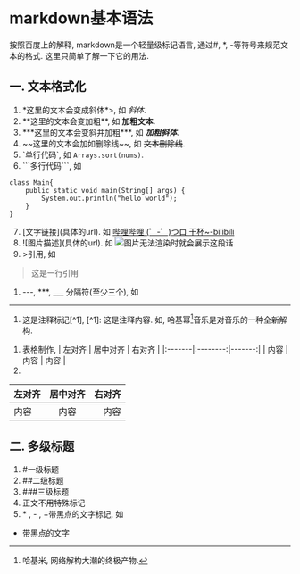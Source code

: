 # markdown基本语法
按照百度上的解释, markdown是一个轻量级标记语言, 通过#, *, -等符号来规范文本的格式.
这里只简单了解一下它的用法.
## 一. 文本格式化
1. \*这里的文本会变成斜体\*>, 如 *斜体*.
2. \*\*这里的文本会变加粗\*\*, 如 **加粗文本**.
3. \*\*\*这里的文本会变斜并加粗\*\*\*, 如 ***加粗斜体***.
4. \~\~这里的文本会加如删除线\~\~, 如 ~~文本删除线~~.
5. \`单行代码\`, 如 `Arrays.sort(nums)`.
6. \`\`\`多行代码\`\`\`, 如
```
class Main{
    public static void main(String[] args) {
        System.out.println("hello world");
    }
}
```
7. [文字链接]\(具体的url). 如 [哔哩哔哩 (゜-゜)つロ 干杯~-bilibili](https://www.bilibili.com/)
8. ![图片描述]\(具体的url). 如 ![图片无法渲染时就会展示这段话]()
9. \>引用, 如
> 这是一行引用
1.  \-\-\-, \*\*\*, \_\_\_ 分隔符(至少三个), 如
---
1.  这是注释标记\[^1], \[^1]: 这是注释内容. 
如, 哈基幂[^1]音乐是对音乐的一种全新解构.
[^1]: 哈基米, 网络解构大潮的终极产物.
1.   表格制作, 
| 左对齐 | 居中对齐 | 右对齐 |
\|:-------\|:--------:\|-------:\|
| 内容   | 内容     | 内容   |
1.    
| 左对齐 | 居中对齐 | 右对齐 |
|:-------|:--------:|-------:|
| 内容   | 内容     | 内容   |


## 二. 多级标题
1. \#一级标题
2. \#\#二级标题
3. \#\#\#三级标题
4. 正文不用特殊标记
5. \* , \- , \+带黑点的文字标记, 如
* 带黑点的文字
